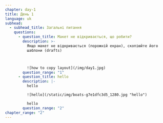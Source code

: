 ```yaml
---
chapter: day-1
title: День 1
language: uk
subhead:
  - subhead_title: Загальні питання
    questions:
      - question_title: М﻿акет не відкривається, що робити?
        description: >-
          Якщо макет не відкривається (порожній екран), скопіюйте його собі в
          шаблони (drafts)



          ![how to copy layout](/img/day1.jpg)
        question_range: "1"
      - question_title: h﻿ello
        description: |-
          h﻿ello

          ![hello](/static/img/boats-g7e1dfc3d5_1280.jpg "hello")

          h﻿ello
        question_range: "2"
chapter_range: "2"
---
```

